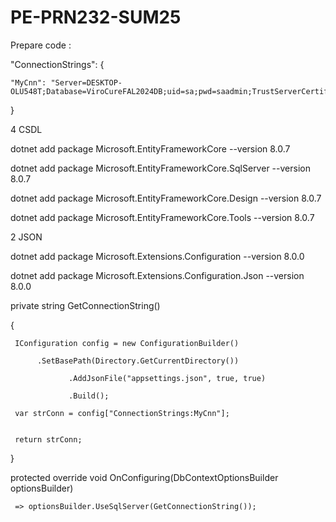 # PE-PRN232-SUM25


Prepare code : 

"ConnectionStrings": {

    "MyCnn": "Server=DESKTOP-OLU548T;Database=ViroCureFAL2024DB;uid=sa;pwd=saadmin;TrustServerCertificate=True;",
    
  }


4 CSDL

dotnet add package Microsoft.EntityFrameworkCore --version 8.0.7

dotnet add package Microsoft.EntityFrameworkCore.SqlServer --version 8.0.7

dotnet add package Microsoft.EntityFrameworkCore.Design --version 8.0.7

dotnet add package Microsoft.EntityFrameworkCore.Tools --version 8.0.7

2 JSON

dotnet add package Microsoft.Extensions.Configuration --version 8.0.0

dotnet add package Microsoft.Extensions.Configuration.Json --version 8.0.0


private string GetConnectionString()

 {
 
     IConfiguration config = new ConfigurationBuilder()
     
          .SetBasePath(Directory.GetCurrentDirectory())
          
                 .AddJsonFile("appsettings.json", true, true)
                 
                 .Build();
                 
     var strConn = config["ConnectionStrings:MyCnn"];
     

     return strConn;
     
 }

 protected override void OnConfiguring(DbContextOptionsBuilder optionsBuilder)
 
     => optionsBuilder.UseSqlServer(GetConnectionString());
